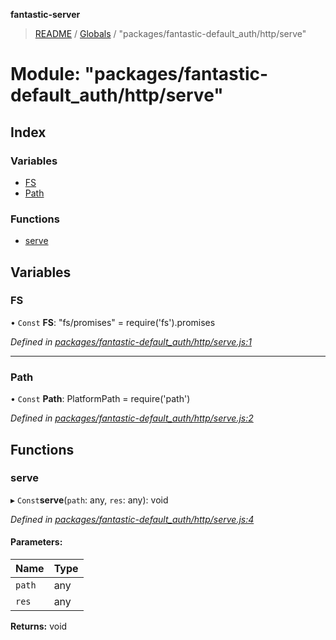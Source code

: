**fantastic-server**

> [README](../README.md) / [Globals](../globals.md) / "packages/fantastic-default_auth/http/serve"

# Module: "packages/fantastic-default_auth/http/serve"

## Index

### Variables

* [FS](_packages_fantastic_default_auth_http_serve_.md#fs)
* [Path](_packages_fantastic_default_auth_http_serve_.md#path)

### Functions

* [serve](_packages_fantastic_default_auth_http_serve_.md#serve)

## Variables

### FS

• `Const` **FS**: "fs/promises" = require('fs').promises

*Defined in [packages/fantastic-default_auth/http/serve.js:1](https://github.com/besimorhino/project-fantastic/blob/a9b4b41/packages/fantastic-default_auth/http/serve.js#L1)*

___

### Path

• `Const` **Path**: PlatformPath = require('path')

*Defined in [packages/fantastic-default_auth/http/serve.js:2](https://github.com/besimorhino/project-fantastic/blob/a9b4b41/packages/fantastic-default_auth/http/serve.js#L2)*

## Functions

### serve

▸ `Const`**serve**(`path`: any, `res`: any): void

*Defined in [packages/fantastic-default_auth/http/serve.js:4](https://github.com/besimorhino/project-fantastic/blob/a9b4b41/packages/fantastic-default_auth/http/serve.js#L4)*

#### Parameters:

Name | Type |
------ | ------ |
`path` | any |
`res` | any |

**Returns:** void
